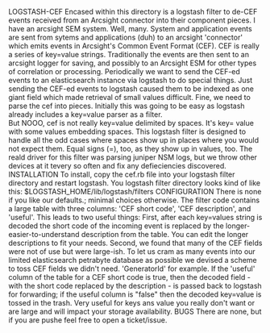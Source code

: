 LOGSTASH-CEF
Encased within this directory is a logstash filter to de-CEF events received from an Arcsight connector into their
 component pieces. I have an arcsight SEM system. Well, many. System and application events are sent from 
sytems and applications (duh) to an arcsight 'connector' which emits events in Arcsight's Common Event Format (CEF). 
CEF is really a series of key=value strings. Traditionally the events are then sent to an arcsight logger for saving, 
and possibly to an Arcsight ESM for other types of correlation or processing.
Periodically we want to send the CEF-ed events to an elasticsearch instance via logstash to do special things. 
Just sending the CEF-ed events to logstash caused them to be indexed as one giant field which made retrieval
of small values difficult. Fine, we need to parse the cef into pieces. Initially this was going to be easy as logstash
already includes a key=value parser as a filter.  
But NOOO, cef is not really key=value delimited by spaces. It's key= value with some values embedding spaces.
This logstash filter is designed to handle all the odd cases where spaces show up in places where you would not 
expect them.  Equal signs (=), too, as they show up in values, too.
The reald driver for this filter was parsing juniper NSM logs, but we throw other devices at it tevery so often 
and fix any defieciencies discovered.
INSTALLATION
To install, copy the cef.rb file into your logstash filter directory and restart logstash. You logstash filter directory 
looks kind of like this: $LOGSTASH_HOME/lib/logstash/filters
CONFIGURATION
There is none if you like our defaults.; minimal choices otherwise.
The filter code contains a large table with three columns: 'CEF short code', 'CEF description', and 'useful'.  This 
leads to two useful things: First, after each 
key=values string is decoded the short code of the incoming event is replaced by the 
longer-easier-to-understand description from the table. You can edit the longer descriptions to fit your needs.
Second, we found that many of the CEF fields were not of use but were large-ish. To let us cram as many events 
into our limited elasticsearch petrabyte database as possible we devised a scheme to toss CEF fields we 
didn't need. 'GeneratorId' for example. If the 'useful' column of the table for a CEF short code is true, then 
the decoded field - with the short code replaced by the description - is passed back to logstash for forwarding; if the
useful column is "false" then the decoded key=value is tossed in the trash. Very useful for keys ans value you 
really don't want or are large and will impact your storage availability.
BUGS
There are none, but if you are pushe feel free to open a ticket/issue.

